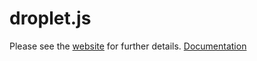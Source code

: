 # droplet.js

Please see the [website](http://antonlapshin.github.io/droplet.js/) for further details.
[Documentation](http://docs.dropletjs.apiary.io/)
